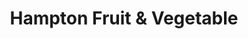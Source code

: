 ---
title: "Hampton Fruit & Vegetable"
url: /east-quogue/hampton-fruit-and-vegetable/
shop: greengrocer
---